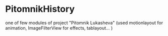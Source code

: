 # PitomnikHistory
one of few modules of project "Pitomnik Lukasheva" (used motionlayout for animation, ImageFilterView for effects, tablayout...  )
